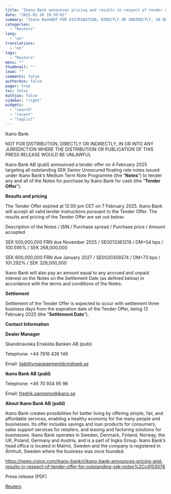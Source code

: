 ```yaml
---
title: "Ikano Bank announces pricing and results in respect of tender offer for outstanding SEK notes"
date: "2025-02-10 19:30:01"
summary: "Ikano BankNOT FOR DISTRIBUTION, DIRECTLY OR INDIRECTLY, IN OR INTO ANY JURISDICTION WHERE THE DISTRIBUTION OR PUBLICATION OF THIS PRESS RELEASE WOULD BE UNLAWFULIkano Bank AB (publ) announced a tender offer on 4 February 2025 targeting all outstanding SEK Senior Unsecured floating rate notes issued under Ikano Bank’s Medium Term..."
categories:
  - "Reuters"
lang:
  - "en"
translations:
  - "en"
tags:
  - "Reuters"
menu: ""
thumbnail: ""
lead: ""
comments: false
authorbox: false
pager: true
toc: false
mathjax: false
sidebar: "right"
widgets:
  - "search"
  - "recent"
  - "taglist"
---
```


Ikano Bank

NOT FOR DISTRIBUTION, DIRECTLY OR INDIRECTLY, IN OR INTO ANY JURISDICTION WHERE THE DISTRIBUTION OR PUBLICATION OF THIS PRESS RELEASE WOULD BE UNLAWFUL

Ikano Bank AB (publ) announced a tender offer on 4 February 2025 targeting all outstanding SEK Senior Unsecured floating rate notes issued under Ikano Bank’s Medium Term Note Programme (the “**Notes**”) to tender any and all of the Notes for purchase by Ikano Bank for cash (the “**Tender Offer**”).

**Results and pricing**

The Tender Offer expired at 12:00 pm CET on 7 February 2025. Ikano Bank will accept all valid tender instructions pursuant to the Tender Offer. The results and pricing of the Tender Offer are set out below:

Description of the Notes / ISIN / Purchase spread / Purchase price / Amount accepted

SEK 500,000,000 FRN due November 2025 / SE0013361219 / DM+54 bps / 100.595% / SEK 268,000,000

SEK 600,000,000 FRN due January 2027 / SE0020356574 / DM+73 bps / 101.292% / SEK 328,000,000

Ikano Bank will also pay an amount equal to any accrued and unpaid interest on the Notes on the Settlement Date (as defined below) in accordance with the terms and conditions of the Notes.

**Settlement**

Settlement of the Tender Offer is expected to occur with settlement three business days from the expiration date of the Tender Offer, being 12 February 2025 (the “**Settlement Date**”).

**Contact Information**

**Dealer Manager**

Skandinaviska Enskilda Banken AB (publ)

Telephone: +44 7818 426 149

Email: liabilitymanagementdcm@seb.se

**Ikano Bank AB (publ)**

Telephone: +46 70 934 95 96

Email: fredrik.sannemo@ikano.se

**About Ikano Bank AB (publ)**

Ikano Bank creates possibilities for better living by offering simple, fair, and affordable services, enabling a healthy economy for the many people and businesses. Its offer includes savings and loan products for consumers, sales support services for retailers, and leasing and factoring solutions for businesses. Ikano Bank operates in Sweden, Denmark, Finland, Norway, the UK, Poland, Germany and Austria, and is a part of Ingka Group. Ikano Bank’s head office is located in Malmö, Sweden and the company is registered in Älmhult, Sweden where the business was once founded.

https://news.cision.com/ikano-bank/r/ikano-bank-announces-pricing-and-results-in-respect-of-tender-offer-for-outstanding-sek-notes%2Cc4103076

Press release (PDF)

[Reuters](https://www.tradingview.com/news/reuters.com,2025-02-10:newsml_Wkr679k9G:0-ikano-bank-announces-pricing-and-results-in-respect-of-tender-offer-for-outstanding-sek-notes/)

